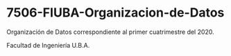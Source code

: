 # 7506-FIUBA-Organizacion-de-Datos

Organización de Datos correspondiente al primer cuatrimestre del 2020.

Facultad de Ingeniería U.B.A.

